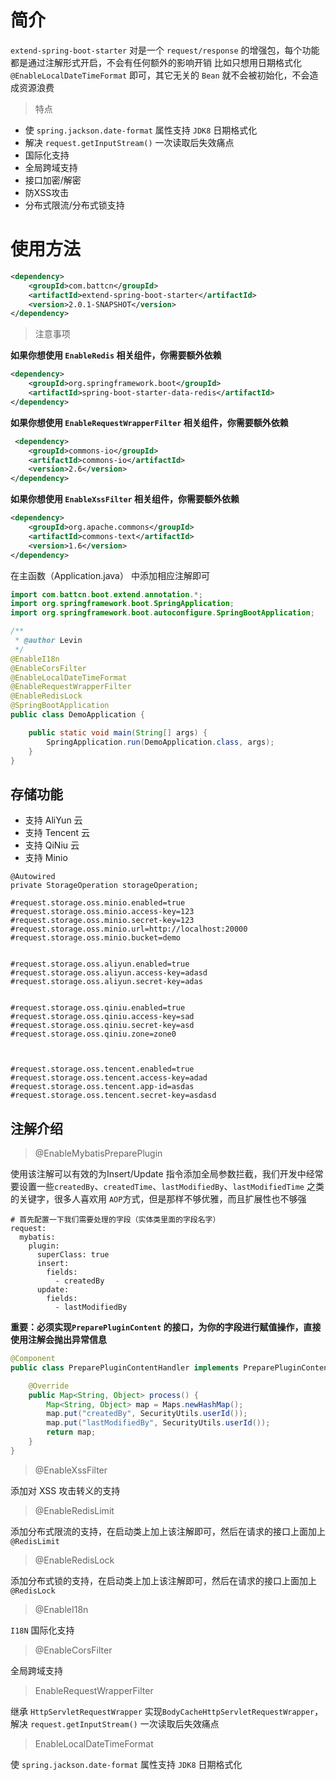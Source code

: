 # 简介

`extend-spring-boot-starter` 对是一个 `request/response` 的增强包，每个功能都是通过注解形式开启，不会有任何额外的影响开销
比如只想用日期格式化 `@EnableLocalDateTimeFormat` 即可，其它无关的 `Bean` 就不会被初始化，不会造成资源浪费 


> 特点

- 使 `spring.jackson.date-format` 属性支持 `JDK8` 日期格式化
- 解决 `request.getInputStream()` 一次读取后失效痛点  
- 国际化支持
- 全局跨域支持
- 接口加密/解密
- 防XSS攻击
- 分布式限流/分布式锁支持

# 使用方法

``` xml
<dependency>
    <groupId>com.battcn</groupId>
    <artifactId>extend-spring-boot-starter</artifactId>
    <version>2.0.1-SNAPSHOT</version>
</dependency>
```

> 注意事项

**如果你想使用 `EnableRedis` 相关组件，你需要额外依赖**

``` xml
<dependency>
    <groupId>org.springframework.boot</groupId>
    <artifactId>spring-boot-starter-data-redis</artifactId>
</dependency>
```

**如果你想使用 `EnableRequestWrapperFilter` 相关组件，你需要额外依赖**

``` xml
 <dependency>
    <groupId>commons-io</groupId>
    <artifactId>commons-io</artifactId>
    <version>2.6</version>
</dependency>
```

**如果你想使用 `EnableXssFilter` 相关组件，你需要额外依赖**

``` xml
<dependency>
    <groupId>org.apache.commons</groupId>
    <artifactId>commons-text</artifactId>
    <version>1.6</version>
</dependency>
```



在主函数（Application.java） 中添加相应注解即可

``` java
import com.battcn.boot.extend.annotation.*;
import org.springframework.boot.SpringApplication;
import org.springframework.boot.autoconfigure.SpringBootApplication;

/**
 * @author Levin
 */
@EnableI18n
@EnableCorsFilter
@EnableLocalDateTimeFormat
@EnableRequestWrapperFilter
@EnableRedisLock
@SpringBootApplication
public class DemoApplication {

    public static void main(String[] args) {
        SpringApplication.run(DemoApplication.class, args);
    }
}

```


## 存储功能

- 支持 AliYun 云
- 支持 Tencent 云
- 支持 QiNiu 云
- 支持 Minio 

``` 
@Autowired
private StorageOperation storageOperation;

#request.storage.oss.minio.enabled=true
#request.storage.oss.minio.access-key=123
#request.storage.oss.minio.secret-key=123
#request.storage.oss.minio.url=http://localhost:20000
#request.storage.oss.minio.bucket=demo


#request.storage.oss.aliyun.enabled=true
#request.storage.oss.aliyun.access-key=adasd
#request.storage.oss.aliyun.secret-key=adas


#request.storage.oss.qiniu.enabled=true
#request.storage.oss.qiniu.access-key=sad
#request.storage.oss.qiniu.secret-key=asd
#request.storage.oss.qiniu.zone=zone0



#request.storage.oss.tencent.enabled=true
#request.storage.oss.tencent.access-key=adad
#request.storage.oss.tencent.app-id=asdas
#request.storage.oss.tencent.secret-key=asdasd
```


## 注解介绍

> @EnableMybatisPreparePlugin

使用该注解可以有效的为Insert/Update 指令添加全局参数拦截，我们开发中经常要设置一些`createdBy`、`createdTime`、`lastModifiedBy`、`lastModifiedTime` 之类的关键字，很多人喜欢用 `AOP`方式，但是那样不够优雅，而且扩展性也不够强
``` properties
# 首先配置一下我们需要处理的字段（实体类里面的字段名字）
request:
  mybatis:
    plugin:
      superClass: true
      insert:
        fields:
          - createdBy
      update:
        fields:
          - lastModifiedBy            
```

**重要：必须实现`PreparePluginContent` 的接口，为你的字段进行赋值操作，直接使用注解会抛出异常信息**

``` java
@Component
public class PreparePluginContentHandler implements PreparePluginContent {

    @Override
    public Map<String, Object> process() {
        Map<String, Object> map = Maps.newHashMap();
        map.put("createdBy", SecurityUtils.userId());
        map.put("lastModifiedBy", SecurityUtils.userId());
        return map;
    }
}  
```

> @EnableXssFilter

添加对 XSS 攻击转义的支持

> @EnableRedisLimit

添加分布式限流的支持，在启动类上加上该注解即可，然后在请求的接口上面加上`@RedisLimit`

> @EnableRedisLock

添加分布式锁的支持，在启动类上加上该注解即可，然后在请求的接口上面加上`@RedisLock`

> @EnableI18n

`I18N` 国际化支持
 
> @EnableCorsFilter

全局跨域支持

> EnableRequestWrapperFilter

继承 `HttpServletRequestWrapper` 实现`BodyCacheHttpServletRequestWrapper`，解决 `request.getInputStream()` 一次读取后失效痛点

> EnableLocalDateTimeFormat

使 `spring.jackson.date-format` 属性支持 `JDK8` 日期格式化